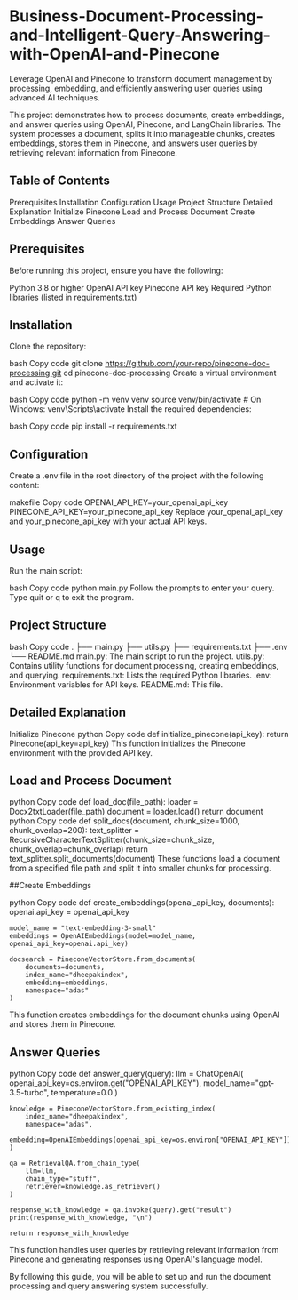 # Business-Document-Processing-and-Intelligent-Query-Answering-with-OpenAI-and-Pinecone

Leverage OpenAI and Pinecone to transform document management by processing, embedding, and efficiently answering user queries using advanced AI techniques.

This project demonstrates how to process documents, create embeddings, and answer queries using OpenAI, Pinecone, and LangChain libraries. The system processes a document, splits it into manageable chunks, creates embeddings, stores them in Pinecone, and answers user queries by retrieving relevant information from Pinecone.

## Table of Contents
Prerequisites
Installation
Configuration
Usage
Project Structure
Detailed Explanation
Initialize Pinecone
Load and Process Document
Create Embeddings
Answer Queries

## Prerequisites
Before running this project, ensure you have the following:

Python 3.8 or higher
OpenAI API key
Pinecone API key
Required Python libraries (listed in requirements.txt)

## Installation
Clone the repository:

bash
Copy code
git clone https://github.com/your-repo/pinecone-doc-processing.git
cd pinecone-doc-processing
Create a virtual environment and activate it:

bash
Copy code
python -m venv venv
source venv/bin/activate  # On Windows: venv\Scripts\activate
Install the required dependencies:

bash
Copy code
pip install -r requirements.txt

## Configuration
Create a .env file in the root directory of the project with the following content:

makefile
Copy code
OPENAI_API_KEY=your_openai_api_key
PINECONE_API_KEY=your_pinecone_api_key
Replace your_openai_api_key and your_pinecone_api_key with your actual API keys.

## Usage

Run the main script:

bash
Copy code
python main.py
Follow the prompts to enter your query. Type quit or q to exit the program.

## Project Structure

bash
Copy code
.
├── main.py
├── utils.py
├── requirements.txt
├── .env
└── README.md
main.py: The main script to run the project.
utils.py: Contains utility functions for document processing, creating embeddings, and querying.
requirements.txt: Lists the required Python libraries.
.env: Environment variables for API keys.
README.md: This file.

## Detailed Explanation
Initialize Pinecone
python
Copy code
def initialize_pinecone(api_key):
    return Pinecone(api_key=api_key)
This function initializes the Pinecone environment with the provided API key.

## Load and Process Document

python
Copy code
def load_doc(file_path):
    loader = Docx2txtLoader(file_path)
    document = loader.load()
    return document
python
Copy code
def split_docs(document, chunk_size=1000, chunk_overlap=200):
    text_splitter = RecursiveCharacterTextSplitter(chunk_size=chunk_size, chunk_overlap=chunk_overlap)
    return text_splitter.split_documents(document)
These functions load a document from a specified file path and split it into smaller chunks for processing.

##Create Embeddings

python
Copy code
def create_embeddings(openai_api_key, documents):
    openai.api_key = openai_api_key
    
    model_name = "text-embedding-3-small"
    embeddings = OpenAIEmbeddings(model=model_name, openai_api_key=openai.api_key)
    
    docsearch = PineconeVectorStore.from_documents(
        documents=documents,
        index_name="dheepakindex",
        embedding=embeddings, 
        namespace="adas"
    )
This function creates embeddings for the document chunks using OpenAI and stores them in Pinecone.

## Answer Queries

python
Copy code
def answer_query(query):
    llm = ChatOpenAI(
        openai_api_key=os.environ.get("OPENAI_API_KEY"),
        model_name="gpt-3.5-turbo",
        temperature=0.0
    )

    knowledge = PineconeVectorStore.from_existing_index(
        index_name="dheepakindex",
        namespace="adas",
        embedding=OpenAIEmbeddings(openai_api_key=os.environ["OPENAI_API_KEY"])
    )

    qa = RetrievalQA.from_chain_type(
        llm=llm,
        chain_type="stuff",
        retriever=knowledge.as_retriever()
    )

    response_with_knowledge = qa.invoke(query).get("result")
    print(response_with_knowledge, "\n")
    
    return response_with_knowledge
This function handles user queries by retrieving relevant information from Pinecone and generating responses using OpenAI's language model.

By following this guide, you will be able to set up and run the document processing and query answering system successfully.
